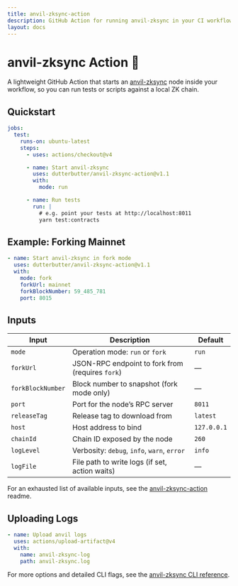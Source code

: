 ```yaml
---
title: anvil-zksync-action
description: GitHub Action for running anvil-zksync in your CI workflows
layout: docs
---
```


# anvil-zksync Action 🚀

A lightweight GitHub Action that starts an
[anvil-zksync](https://github.com/matter-labs/anvil-zksync) node inside your workflow, so you can
run tests or scripts against a local ZK chain.

## Quickstart

```yaml
jobs:
  test:
    runs-on: ubuntu-latest
    steps:
      - uses: actions/checkout@v4

      - name: Start anvil-zksync
        uses: dutterbutter/anvil-zksync-action@v1.1
        with:
          mode: run

      - name: Run tests
        run: |
          # e.g. point your tests at http://localhost:8011
          yarn test:contracts
```

## Example: Forking Mainnet

```yaml
- name: Start anvil-zksync in fork mode
  uses: dutterbutter/anvil-zksync-action@v1.1
  with:
    mode: fork
    forkUrl: mainnet
    forkBlockNumber: 59_485_781
    port: 8015
```

## Inputs

| Input             | Description                                      | Default     |
| ----------------- | ------------------------------------------------ | ----------- |
| `mode`            | Operation mode: `run` or `fork`                  | `run`       |
| `forkUrl`         | JSON-RPC endpoint to fork from (requires `fork`) | —           |
| `forkBlockNumber` | Block number to snapshot (fork mode only)        | —           |
| `port`            | Port for the node’s RPC server                   | `8011`      |
| `releaseTag`      | Release tag to download from                     | `latest`    |
| `host`            | Host address to bind                             | `127.0.0.1` |
| `chainId`         | Chain ID exposed by the node                     | `260`       |
| `logLevel`        | Verbosity: `debug`, `info`, `warn`, `error`      | `info`      |
| `logFile`         | File path to write logs (if set, action waits)   | —           |

For an exhausted list of available inputs, see the
[anvil-zksync-action](https://github.com/dutterbutter/anvil-zksync-action?tab=readme-ov-file#inputs-)
readme.

## Uploading Logs

```yaml
- name: Upload anvil logs
  uses: actions/upload-artifact@v4
  with:
    name: anvil-zksync-log
    path: anvil-zksync.log
```

For more options and detailed CLI flags, see the [anvil-zksync CLI reference](/docs/cli/index.mdx).
